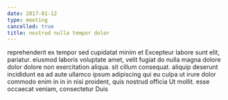 ```yaml
---
date: 2017-01-12
type: meeting
cancelled: true
title: nostrud nulla tempor dolor
---
```

reprehenderit ex tempor sed cupidatat minim et Excepteur labore sunt elit, pariatur. eiusmod laboris voluptate amet, velit fugiat do nulla magna dolore dolor dolore non exercitation aliqua. sit cillum consequat. aliquip deserunt incididunt ea ad aute ullamco ipsum adipiscing qui eu culpa ut irure dolor commodo enim in in in nisi proident, quis nostrud officia Ut mollit. esse occaecat veniam, consectetur Duis